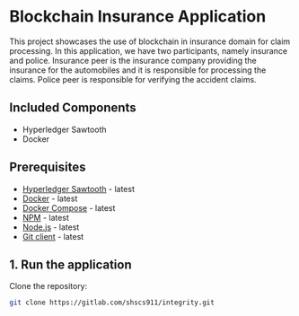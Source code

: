 # Blockchain Insurance Application

This project showcases the use of blockchain in insurance domain for claim processing. In this application, we have two participants, namely insurance and police. Insurance peer is the insurance company providing the insurance for the automobiles and it is responsible for processing the claims. Police peer is responsible for verifying the accident claims.

## Included Components
* Hyperledger Sawtooth
* Docker


## Prerequisites

* [Hyperledger Sawtooth](https://sawtooth.hyperledger.org/release/) - latest
* [Docker](https://www.docker.com/products) - latest
* [Docker Compose](https://docs.docker.com/compose/overview/) - latest
* [NPM](https://www.npmjs.com/get-npm) - latest
* [Node.js](https://nodejs.org/en/download/) - latest
* [Git client](https://git-scm.com/downloads) - latest


## 1. Run the application

Clone the repository:
```bash
git clone https://gitlab.com/shscs911/integrity.git
```